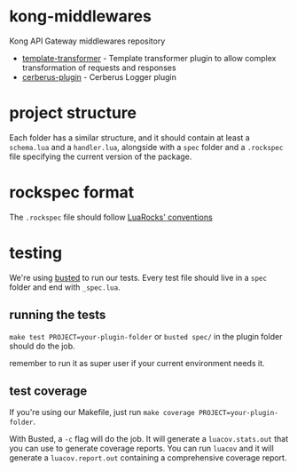 # kong-middlewares
Kong API Gateway middlewares repository

- [template-transformer](./template-transformer) - Template transformer plugin to allow complex transformation of requests and responses
- [cerberus-plugin](./cerberus-plugin)  - Cerberus Logger plugin

# project structure

Each folder has a similar structure, and it should contain at least a `schema.lua` and a `handler.lua`, alongside with a `spec` folder and a `.rockspec` file specifying the current version of the package.

# rockspec format

The `.rockspec` file should follow [LuaRocks' conventions](https://github.com/luarocks/luarocks/wiki/Rockspec-format)

# testing

We're using [busted](http://olivinelabs.com/busted) to run our tests. Every test file should live in a `spec` folder and end with `_spec.lua`.

## running the tests

`make test PROJECT=your-plugin-folder` or `busted spec/` in the plugin folder should do the job.

remember to run it as super user if your current environment needs it.

## test coverage

If you're using our Makefile, just run `make coverage PROJECT=your-plugin-folder`.

With Busted, a `-c` flag will do the job.
It will generate a `luacov.stats.out` that you can use to generate coverage reports.
You can run `luacov` and it will generate a `luacov.report.out` containing a comprehensive coverage report.